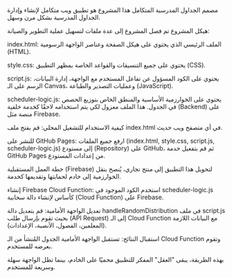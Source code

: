 مصمم الجداول المدرسية المتكامل
هذا المشروع هو تطبيق ويب متكامل لإنشاء وإدارة الجداول المدرسية بشكل مرن وسهل.

هيكل المشروع
تم فصل المشروع إلى عدة ملفات لتسهيل عملية التطوير والصيانة:

index.html: الملف الرئيسي الذي يحتوي على هيكل الصفحة وعناصر الواجهة الرسومية (HTML).

style.css: يحتوي على جميع التنسيقات والقواعد الخاصة بمظهر التطبيق (CSS).

script.js: يحتوي على الكود المسؤول عن تفاعل المستخدم مع الواجهة، إدارة البيانات، الرسم على الـ Canvas، وعمليات التصدير والطباعة (JavaScript).

scheduler-logic.js: يحتوي على الخوارزمية الأساسية والمنطق الخاص بتوزيع الحصص في الجدول. هذا الملف معزول لكي يتم استخدامه لاحقًا كخدمة خلفية (Backend) على منصة مثل Firebase.

كيفية الاستخدام
للتشغيل المحلي: قم بفتح ملف index.html في أي متصفح ويب حديث.

للنشر على GitHub Pages: ارفع جميع الملفات (index.html, style.css, script.js, scheduler-logic.js) إلى مستودع (Repository) على GitHub، ثم قم بتفعيل خدمة GitHub Pages من إعدادات المستودع.

خطة العمل المستقبلية (Firebase)
لتحويل هذا التطبيق إلى منتج تجاري، يُنصح بنقل الخوارزمية إلى خادم لحمايتها وتقديمها كخدمة.

إنشاء Firebase Cloud Function: استخدم الكود الموجود في scheduler-logic.js كأساس لإنشاء دالة سحابية (Cloud Function) على Firebase.

تعديل الواجهة الأمامية: قم بتعديل دالة handleRandomDistribution في ملف script.js بحيث تقوم بإرسال طلب (API Request) إلى الـ Cloud Function مع البيانات اللازمة (المعلمين، الفصول، الأنصبة، الإعدادات).

استقبال النتائج: تستقبل الواجهة الأمامية الجدول المُنشأ من الـ Cloud Function وتقوم بعرضه للمستخدم.

بهذه الطريقة، يبقى "العقل" المفكر للتطبيق محميًا على الخادم، بينما تظل الواجهة سهلة وسريعة للمستخدم.